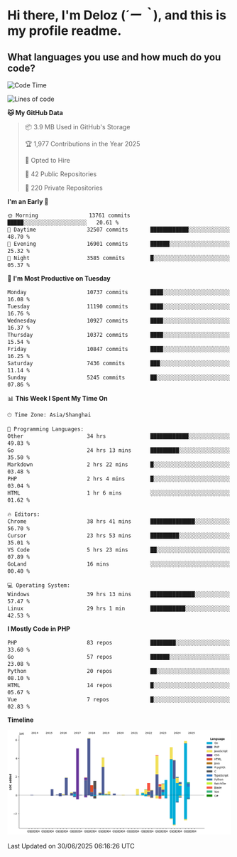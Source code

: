 # **Hi there, I'm Deloz (*´ー｀*), and this is my profile readme.**

## **What languages you use and how much do you code?**

<!--START_SECTION:waka-->
![Code Time](http://img.shields.io/badge/Code%20Time-6%2C805%20hrs%2032%20mins-blue)

![Lines of code](https://img.shields.io/badge/From%20Hello%20World%20I%27ve%20Written-56.0%20million%20lines%20of%20code-blue)

**🐱 My GitHub Data** 

> 📦 3.9 MB Used in GitHub's Storage 
 > 
> 🏆 1,977 Contributions in the Year 2025
 > 
> 💼 Opted to Hire
 > 
> 📜 42 Public Repositories 
 > 
> 🔑 220 Private Repositories 
 > 
**I'm an Early 🐤** 

```text
🌞 Morning                13761 commits       █████░░░░░░░░░░░░░░░░░░░░   20.61 % 
🌆 Daytime                32507 commits       ████████████░░░░░░░░░░░░░   48.70 % 
🌃 Evening                16901 commits       ██████░░░░░░░░░░░░░░░░░░░   25.32 % 
🌙 Night                  3585 commits        █░░░░░░░░░░░░░░░░░░░░░░░░   05.37 % 
```
📅 **I'm Most Productive on Tuesday** 

```text
Monday                   10737 commits       ████░░░░░░░░░░░░░░░░░░░░░   16.08 % 
Tuesday                  11190 commits       ████░░░░░░░░░░░░░░░░░░░░░   16.76 % 
Wednesday                10927 commits       ████░░░░░░░░░░░░░░░░░░░░░   16.37 % 
Thursday                 10372 commits       ████░░░░░░░░░░░░░░░░░░░░░   15.54 % 
Friday                   10847 commits       ████░░░░░░░░░░░░░░░░░░░░░   16.25 % 
Saturday                 7436 commits        ███░░░░░░░░░░░░░░░░░░░░░░   11.14 % 
Sunday                   5245 commits        ██░░░░░░░░░░░░░░░░░░░░░░░   07.86 % 
```


📊 **This Week I Spent My Time On** 

```text
🕑︎ Time Zone: Asia/Shanghai

💬 Programming Languages: 
Other                    34 hrs              ████████████░░░░░░░░░░░░░   49.83 % 
Go                       24 hrs 13 mins      █████████░░░░░░░░░░░░░░░░   35.50 % 
Markdown                 2 hrs 22 mins       █░░░░░░░░░░░░░░░░░░░░░░░░   03.48 % 
PHP                      2 hrs 4 mins        █░░░░░░░░░░░░░░░░░░░░░░░░   03.04 % 
HTML                     1 hr 6 mins         ░░░░░░░░░░░░░░░░░░░░░░░░░   01.62 % 

🔥 Editors: 
Chrome                   38 hrs 41 mins      ██████████████░░░░░░░░░░░   56.70 % 
Cursor                   23 hrs 53 mins      █████████░░░░░░░░░░░░░░░░   35.01 % 
VS Code                  5 hrs 23 mins       ██░░░░░░░░░░░░░░░░░░░░░░░   07.89 % 
GoLand                   16 mins             ░░░░░░░░░░░░░░░░░░░░░░░░░   00.40 % 

💻 Operating System: 
Windows                  39 hrs 13 mins      ██████████████░░░░░░░░░░░   57.47 % 
Linux                    29 hrs 1 min        ███████████░░░░░░░░░░░░░░   42.53 % 
```

**I Mostly Code in PHP** 

```text
PHP                      83 repos            ████████░░░░░░░░░░░░░░░░░   33.60 % 
Go                       57 repos            ██████░░░░░░░░░░░░░░░░░░░   23.08 % 
Python                   20 repos            ██░░░░░░░░░░░░░░░░░░░░░░░   08.10 % 
HTML                     14 repos            █░░░░░░░░░░░░░░░░░░░░░░░░   05.67 % 
Vue                      7 repos             █░░░░░░░░░░░░░░░░░░░░░░░░   02.83 % 
```



**Timeline**

![Lines of Code chart](https://raw.githubusercontent.com/deloz/deloz/main/assets/bar_graph.png)


 Last Updated on 30/06/2025 06:16:26 UTC
<!--END_SECTION:waka-->
